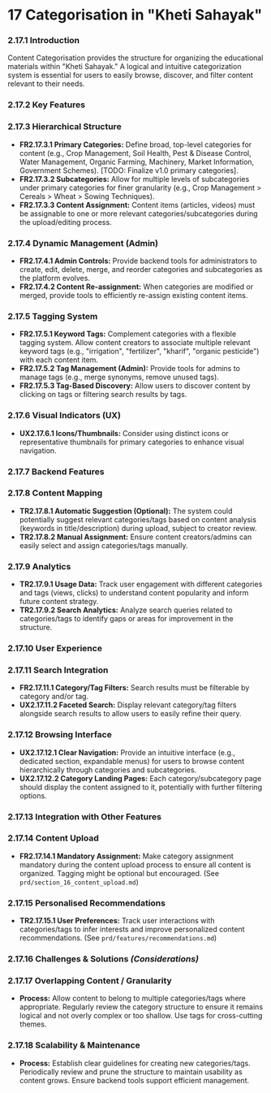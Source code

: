 # **17 Categorisation in "Kheti Sahayak"**

### **2.17.1 Introduction**

Content Categorisation provides the structure for organizing the educational materials within "Kheti Sahayak." A logical and intuitive categorization system is essential for users to easily browse, discover, and filter content relevant to their needs.

### **2.17.2 Key Features**

### **2.17.3 Hierarchical Structure**

*   **FR2.17.3.1 Primary Categories:** Define broad, top-level categories for content (e.g., Crop Management, Soil Health, Pest & Disease Control, Water Management, Organic Farming, Machinery, Market Information, Government Schemes). [TODO: Finalize v1.0 primary categories].
*   **FR2.17.3.2 Subcategories:** Allow for multiple levels of subcategories under primary categories for finer granularity (e.g., Crop Management > Cereals > Wheat > Sowing Techniques).
*   **FR2.17.3.3 Content Assignment:** Content items (articles, videos) must be assignable to one or more relevant categories/subcategories during the upload/editing process.

### **2.17.4 Dynamic Management (Admin)**

*   **FR2.17.4.1 Admin Controls:** Provide backend tools for administrators to create, edit, delete, merge, and reorder categories and subcategories as the platform evolves.
*   **FR2.17.4.2 Content Re-assignment:** When categories are modified or merged, provide tools to efficiently re-assign existing content items.

### **2.17.5 Tagging System**

*   **FR2.17.5.1 Keyword Tags:** Complement categories with a flexible tagging system. Allow content creators to associate multiple relevant keyword tags (e.g., "irrigation", "fertilizer", "kharif", "organic pesticide") with each content item.
*   **FR2.17.5.2 Tag Management (Admin):** Provide tools for admins to manage tags (e.g., merge synonyms, remove unused tags).
*   **FR2.17.5.3 Tag-Based Discovery:** Allow users to discover content by clicking on tags or filtering search results by tags.

### **2.17.6 Visual Indicators (UX)**

*   **UX2.17.6.1 Icons/Thumbnails:** Consider using distinct icons or representative thumbnails for primary categories to enhance visual navigation.

### **2.17.7 Backend Features**

### **2.17.8 Content Mapping**

*   **TR2.17.8.1 Automatic Suggestion (Optional):** The system could potentially suggest relevant categories/tags based on content analysis (keywords in title/description) during upload, subject to creator review.
*   **TR2.17.8.2 Manual Assignment:** Ensure content creators/admins can easily select and assign categories/tags manually.

### **2.17.9 Analytics**

*   **TR2.17.9.1 Usage Data:** Track user engagement with different categories and tags (views, clicks) to understand content popularity and inform future content strategy.
*   **TR2.17.9.2 Search Analytics:** Analyze search queries related to categories/tags to identify gaps or areas for improvement in the structure.

### **2.17.10 User Experience**

### **2.17.11 Search Integration**

*   **FR2.17.11.1 Category/Tag Filters:** Search results must be filterable by category and/or tag.
*   **UX2.17.11.2 Faceted Search:** Display relevant category/tag filters alongside search results to allow users to easily refine their query.

### **2.17.12 Browsing Interface**

*   **UX2.17.12.1 Clear Navigation:** Provide an intuitive interface (e.g., dedicated section, expandable menus) for users to browse content hierarchically through categories and subcategories.
*   **UX2.17.12.2 Category Landing Pages:** Each category/subcategory page should display the content assigned to it, potentially with further filtering options.

### **2.17.13 Integration with Other Features**

### **2.17.14 Content Upload**

*   **FR2.17.14.1 Mandatory Assignment:** Make category assignment mandatory during the content upload process to ensure all content is organized. Tagging might be optional but encouraged. (See `prd/section_16_content_upload.md`)

### **2.17.15 Personalised Recommendations**

*   **TR2.17.15.1 User Preferences:** Track user interactions with categories/tags to infer interests and improve personalized content recommendations. (See `prd/features/recommendations.md`)

### **2.17.16 Challenges & Solutions** *(Considerations)*

### **2.17.17 Overlapping Content / Granularity**

*   **Process:** Allow content to belong to multiple categories/tags where appropriate. Regularly review the category structure to ensure it remains logical and not overly complex or too shallow. Use tags for cross-cutting themes.

### **2.17.18 Scalability & Maintenance**

*   **Process:** Establish clear guidelines for creating new categories/tags. Periodically review and prune the structure to maintain usability as content grows. Ensure backend tools support efficient management.

